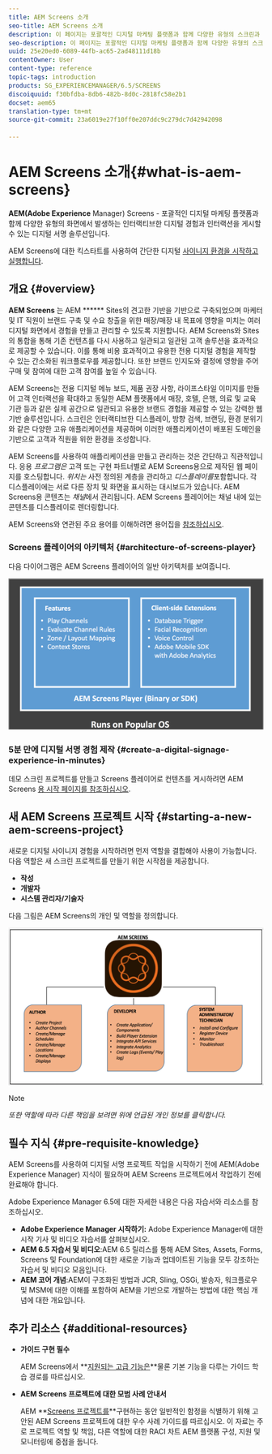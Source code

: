 ```yaml
---
title: AEM Screens 소개
seo-title: AEM Screens 소개
description: 이 페이지는 포괄적인 디지털 마케팅 플랫폼과 함께 다양한 유형의 스크린과 관련된 다이내믹하고 인터랙티브한 디지털 경험과 인터랙션을 게시할 수 있는 디지털 서명 솔루션인 AEM Screens에 대한 소개로 제공됩니다. 또한 프로젝트 개발과 관련된 다양한 역할을 가진 스크린 아키텍처에 대한 개요를 제공합니다.
seo-description: 이 페이지는 포괄적인 디지털 마케팅 플랫폼과 함께 다양한 유형의 스크린과 관련된 다이내믹하고 인터랙티브한 디지털 경험과 인터랙션을 게시할 수 있는 디지털 서명 솔루션인 AEM Screens에 대한 소개로 제공됩니다. 또한 프로젝트 개발과 관련된 다양한 역할을 가진 스크린 아키텍처에 대한 개요를 제공합니다.
uuid: 25e20ed0-6089-44fb-ac65-2ad48111d18b
contentOwner: User
content-type: reference
topic-tags: introduction
products: SG_EXPERIENCEMANAGER/6.5/SCREENS
discoiquuid: f30bfdba-8db6-482b-8d0c-2818fc58e2b1
docset: aem65
translation-type: tm+mt
source-git-commit: 23a6019e27f10ff0e207ddc9c279dc7d42942098

---
```



# AEM Screens 소개{#what-is-aem-screens}

**AEM(Adobe Experience** Manager) Screens - 포괄적인 디지털 마케팅 플랫폼과 함께 다양한 유형의 화면에서 발생하는 인터랙티브한 디지털 경험과 인터랙션을 게시할 수 있는 디지털 서명 솔루션입니다.

AEM Screens에 대한 킥스타트를 사용하여 간단한 디지털 [사이니지 환경을 시작하고 실행합니다](kickstart-for-aem-screens.md).

## 개요 {#overview}

**AEM Screens** 는 AEM ****** Sites의 견고한 기반을 기반으로 구축되었으며 마케터 및 IT 직원이 브랜드 구축 및 수요 창출을 위한 매장/매장 내 목표에 영향을 미치는 여러 디지털 화면에서 경험을 만들고 관리할 수 있도록 지원합니다. AEM Screens와 Sites의 통합을 통해 기존 컨텐츠를 다시 사용하고 일관되고 일관된 고객 솔루션을 효과적으로 제공할 수 있습니다. 이를 통해 비용 효과적이고 유용한 전용 디지털 경험을 제작할 수 있는 간소화된 워크플로우를 제공합니다. 또한 브랜드 인지도와 결정에 영향을 주어 구매 및 참여에 대한 고객 참여를 높일 수 있습니다.

AEM Screens는 전용 디지털 메뉴 보드, 제품 권장 사항, 라이프스타일 이미지를 만들어 고객 인터랙션을 확대하고 동일한 AEM 플랫폼에서 매장, 호텔, 은행, 의료 및 교육 기관 등과 같은 실제 공간으로 일관되고 유용한 브랜드 경험을 제공할 수 있는 강력한 웹 기반 솔루션입니다. 스크린은 인터랙티브한 디스플레이, 방향 검색, 브랜딩, 환경 분위기와 같은 다양한 고유 애플리케이션을 제공하며 이러한 애플리케이션이 배포된 도메인을 기반으로 고객과 직원을 위한 환경을 조성합니다.

AEM Screens를 사용하여 애플리케이션을 만들고 관리하는 것은 간단하고 직관적입니다. 응용 *프로그램은* 고객 또는 구현 파트너별로 AEM Screens용으로 제작된 웹 페이지를 호스팅합니다. *위치는* 사전 정의된 계층을 관리하고 *디스플레이를*&#x200B;포함합니다. 각 디스플레이에는 서로 다른 장치 및 화면을 표시하는 대시보드가 있습니다. AEM Screens용 콘텐츠는 *채널*&#x200B;에서 관리됩니다. AEM Screens 플레이어는 채널 내에 있는 콘텐츠를 디스플레이로 렌더링합니다.

AEM Screens와 연관된 주요 용어를 이해하려면 용어집을 [참조하십시오](screens-glossary.md).

### Screens 플레이어의 아키텍처 {#architecture-of-screens-player}

다음 다이어그램은 AEM Screens 플레이어의 일반 아키텍처를 보여줍니다.

![chlimage_1-29](assets/chlimage_1-29.png)

### 5분 만에 디지털 서명 경험 제작 {#create-a-digital-signage-experience-in-minutes}

데모 스크린 프로젝트를 만들고 Screens 플레이어로 컨텐츠를 게시하려면 AEM Screens [용 시작 페이지를 참조하십시오](kickstart-for-aem-screens.md).

## 새 AEM Screens 프로젝트 시작 {#starting-a-new-aem-screens-project}

새로운 디지털 사이니지 경험을 시작하려면 먼저 역할을 결합해야 사용이 가능합니다. 다음 역할은 새 스크린 프로젝트를 만들기 위한 시작점을 제공합니다.

* **작성**
* **개발자**
* **시스템 관리자/기술자**

다음 그림은 AEM Screens의 개인 및 역할을 정의합니다.

![chlimage_1-30](assets/chlimage_1-30.png)

>[!NOTE]
>
>*또한 역할에 따라 다른 책임을 보려면 위에 언급된 개인 정보를 클릭합니다.*

## 필수 지식 {#pre-requisite-knowledge}

AEM Screens를 사용하여 디지털 서명 프로젝트 작업을 시작하기 전에 AEM(Adobe Experience Manager) 지식이 필요하며 AEM Screens 프로젝트에서 작업하기 전에 완료해야 합니다.

Adobe Experience Manager 6.5에 대한 자세한 내용은 다음 자습서와 리소스를 참조하십시오.

* **Adobe Experience Manager 시작하기:** Adobe Experience Manager에 대한 시작 기사 및 비디오 자습서를 살펴보십시오.
* **AEM 6.5 자습서 및 비디오**:AEM 6.5 릴리스를 통해 AEM Sites, Assets, Forms, Screens 및 Foundation에 대한 새로운 기능과 업데이트된 기능을 모두 강조하는 자습서 및 비디오 모음입니다.
* **AEM 코어 개념**:AEM이 구조화된 방법과 JCR, Sling, OSGi, 발송자, 워크플로우 및 MSM에 대한 이해를 포함하여 AEM을 기반으로 개발하는 방법에 대한 핵심 개념에 대한 개요입니다.

## 추가 리소스 {#additional-resources}

* **가이드 구현 필수**

   AEM Screens에서 **[지원되는 고급 기능은](https://guided.adobe.com/?launch=AEM-7a#recommended/solutions/experience-manager)**물론 기본 기능을 다루는 가이드 학습 경로를 따르십시오.

* **AEM Screens 프로젝트에 대한 모범 사례 안내서**

   AEM **[Screens 프로젝트를](https://docs.adobe.com/content/help/en/experience-manager-screens/using/about-guide.html)**구현하는 동안 일반적인 함정을 식별하기 위해 고안된 AEM Screens 프로젝트에 대한 우수 사례 가이드를 따르십시오. 이 자료는 주로 프로젝트 역할 및 책임, 다른 역할에 대한 RACI 차트 AEM 플랫폼 구성, 지원 및 모니터링에 중점을 둡니다.
